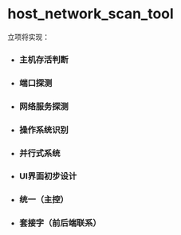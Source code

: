 # host_network_scan_tool
立项将实现：
- ### 主机存活判断
- ### 端口探测
- ### 网络服务探测
- ### 操作系统识别
- ### 并行式系统
- ### UI界面初步设计
- ### 统一（主控）
- ### 套接字（前后端联系）


